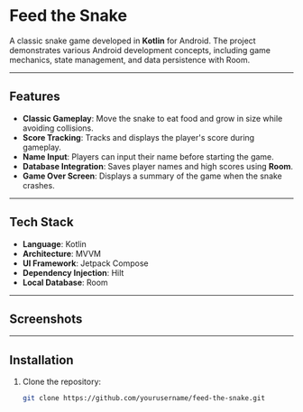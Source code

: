 # Feed the Snake

A classic snake game developed in **Kotlin** for Android. The project demonstrates various Android development concepts, including game mechanics, state management, and data persistence with Room.

---

## Features

- **Classic Gameplay**: Move the snake to eat food and grow in size while avoiding collisions.
- **Score Tracking**: Tracks and displays the player's score during gameplay.
- **Name Input**: Players can input their name before starting the game.
- **Database Integration**: Saves player names and high scores using **Room**.
- **Game Over Screen**: Displays a summary of the game when the snake crashes.

---

## Tech Stack

- **Language**: Kotlin
- **Architecture**: MVVM
- **UI Framework**: Jetpack Compose
- **Dependency Injection**: Hilt
- **Local Database**: Room

---

## Screenshots



---

## Installation

1. Clone the repository:
   ```bash
   git clone https://github.com/yourusername/feed-the-snake.git

